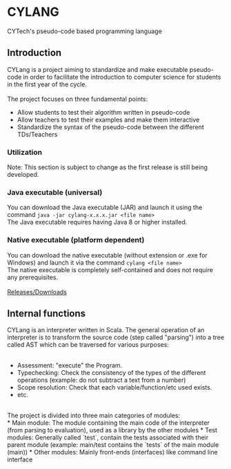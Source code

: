 # CYLANG
CYTech's pseudo-code based programming language
## Introduction
CYLang is a project aiming to standardize and make executable pseudo-code in order to facilitate the introduction to computer science for students in the first year of the cycle.
<br>
<br>
The project focuses on three fundamental points:
* Allow students to test their algorithm written in pseudo-code
* Allow teachers to test their examples and make them interactive
* Standardize the syntax of the pseudo-code between the different TDs/Teachers
### Utilization
Note: This section is subject to change as the first release is still being developed.
### Java executable (universal)
You can download the Java executable (JAR) and launch it using the command `java -jar cylang-x.x.x.jar <file name>`
<br>
The Java executable requires having Java 8 or higher installed.
### Native executable (platform dependent)
You can download the native executable (without extension or .exe for Windows) and launch it via the command `cylang <file name>`
<br>
The native executable is completely self-contained and does not require any prerequisites.
<br>
<br>
[Releases/Downloads](https://github.com/Iltotore/cylang/releases)
## Internal functions
CYLang is an interpreter written in Scala. The general operation of an interpreter is to transform the source code (step called "parsing") into a tree called AST which can be traversed for various purposes:
<br>
<br>
* Assessment: "execute" the Program.
* Typechecking: Check the consistency of the types of the different operations (example: do not subtract a text from a number)
* Scope resolution: Check that each variable/function/etc used exists.
* etc.
<br>
The project is divided into three main categories of modules:
<br>
* Main module: The module containing the main code of the interpreter (from parsing to evaluation), used as a library by the other modules   
* Test modules: Generally called `test`, contain the tests associated with their parent module (example: main/test contains the `tests` of the main module (main))   
* Other modules: Mainly front-ends (interfaces) like command line interface   
